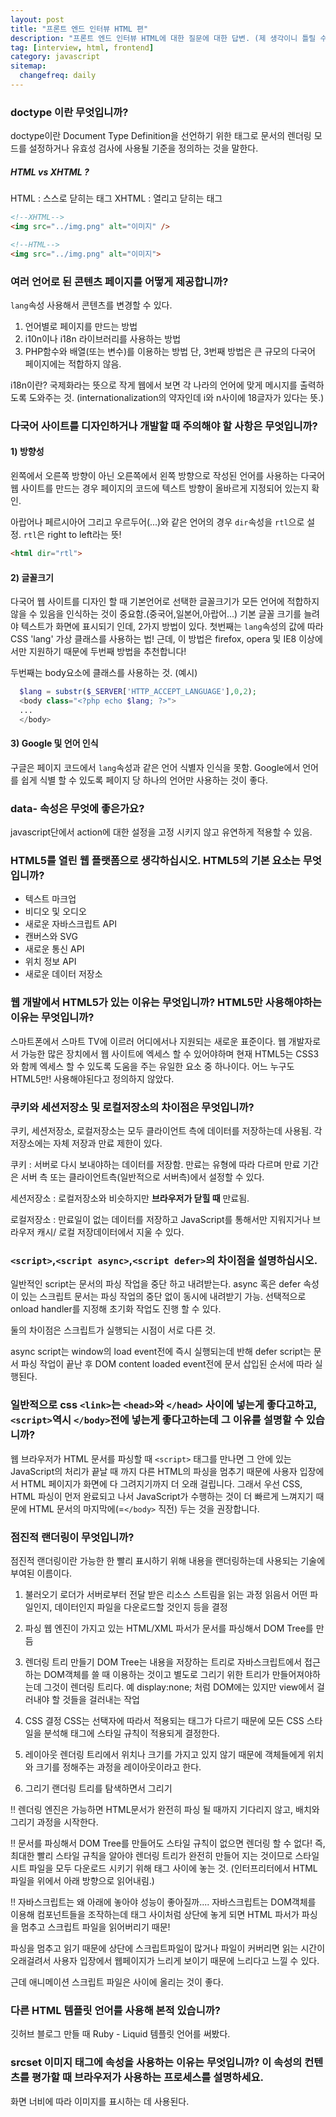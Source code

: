 ```yaml
---
layout: post
title: "프론트 엔드 인터뷰 HTML 편"
description: "프론트 엔드 인터뷰 HTML에 대한 질문에 대한 답변. (제 생각이니 틀릴 수 있음 주의!)"
tag: [interview, html, frontend]
category: javascript
sitemap:
  changefreq: daily
---
```


### doctype 이란 무엇입니까?

doctype이란 Document Type Definition을 선언하기 위한 태그로
문서의 렌더링 모드를 설정하거나 유효성 검사에 사용될 기준을 정의하는 것을 말한다.

##### HTML vs XHTML ?
HTML : 스스로 닫히는 태그
XHTML : 열리고 닫히는 태그

```HTML
<!--XHTML-->
<img src="../img.png" alt="이미지" />

<!--HTML-->
<img src="../img.png" alt="이미지">
```

### 여러 언어로 된 콘텐츠 페이지를 어떻게 제공합니까?

`lang`속성 사용해서 콘텐츠를 변경할 수 있다.

1) 언어별로 페이지를 만드는 방법
2) i10n이나 i18n 라이브러리를 사용하는 방법
3) PHP함수와 배열(또는 변수)를 이용하는 방법
단, 3번째 방법은 큰 규모의 다국어 페이지에는 적합하지 않음.

i18n이란?
국제화라는 뜻으로 작게 웹에서 보면 각 나라의 언어에 맞게 메시지를 출력하도록 도와주는 것.
(internationalization의 약자인데 i와 n사이에 18글자가 있다는 뜻.)


### 다국어 사이트를 디자인하거나 개발할 때 주의해야 할 사항은 무엇입니까?
#### 1) 방향성
왼쪽에서 오른쪽 방향이 아닌 오른쪽에서 왼쪽 방향으로 작성된 언어를 사용하는 다국어 웹 사이트를
만드는 경우 페이지의 코드에 텍스트 방향이 올바르게 지정되어 있는지 확인.

아랍어나 페르시아어 그리고 우르두어(...)와 같은 언어의 경우 `dir`속성을 `rtl`으로 설정.
`rtl`은 right to left라는 뜻!
```HTML
<html dir="rtl">
```

#### 2) 글꼴크기
다국어 웹 사이트를 디자인 할 때 기본언어로 선택한 글꼴크기가 모든 언어에 적합하지 않을 수 있음을 인식하는 것이 중요함.(중국어,일본어,아랍어...)
기본 글꼴 크기를 늘려야 텍스트가 화면에 표시되기 인데, 2가지 방법이 있다.
첫번째는 `lang`속성의 값에 따라 CSS 'lang' 가상 클래스를 사용하는 법!
근데, 이 방법은 firefox, opera 및 IE8 이상에서만 지원하기 때문에 두번째 방법을 추천합니다!

두번째는 body요소에 클래스를 사용하는 것.
(예시)
```php
  $lang = substr($_SERVER['HTTP_ACCEPT_LANGUAGE'],0,2);
  <body class="<?php echo $lang; ?>">
  ...
  </body>
```

#### 3) Google 및 언어 인식
구글은 페이지 코드에서 `lang`속성과 같은 언어 식별자 인식을 못함.
Google에서 언어를 쉽게 식별 할 수 있도록 페이지 당 하나의 언어만 사용하는 것이 좋다.

### data- 속성은 무엇에 좋은가요?
javascript단에서 action에 대한 설정을 고정 시키지 않고 유연하게 적용할 수 있음.

### HTML5를 열린 웹 플랫폼으로 생각하십시오. HTML5의 기본 요소는 무엇입니까?
* 텍스트 마크업
* 비디오 및 오디오
* 새로운 자바스크립트 API
* 캔버스와 SVG
* 새로운 통신 API
* 위치 정보 API
* 새로운 데이터 저장소

### 웹 개발에서 HTML5가 있는 이유는 무엇입니까? HTML5만 사용해야하는 이유는 무엇입니까?
스마트폰에서 스마트 TV에 이르러 어디에서나 지원되는 새로운 표준이다.
웹 개발자로서 가능한 많은 장치에서 웹 사이트에 엑세스 할 수 있어야하며
현재 HTML5는 CSS3와 함께 엑세스 할 수 있도록 도움을 주는 유일한 요소 중 하나이다.
어느 누구도 HTML5만! 사용해야된다고 정의하지 않았다.

### 쿠키와 세션저장소 및 로컬저장소의 차이점은 무엇입니까?
쿠키, 세션저장소, 로컬저장소는 모두 클라이언트 측에 데이터를 저장하는데 사용됨.
각 저장소에는 자체 저장과 만료 제한이 있다.

쿠키 : 서버로 다시 보내야하는 데이터를 저장함.
만료는 유형에 따라 다르며 만료 기간은 서버 측 또는 클라이언트측(일반적으로 서버측)에서 설정할 수 있다.

세션저장소 : 로컬저장소와 비슷하지만 __브라우저가 닫힐 때__ 만료됨.

로컬저장소 : 만료일이 없는 데이터를 저장하고 JavaScript를 통해서만 지워지거나 브라우저 캐시/ 로컬 저장데이터에서 지울 수 있다.


### `<script>`,`<script async>`,`<script defer>`의 차이점을 설명하십시오.
일반적인 script는 문서의 파싱 작업을 중단 하고 내려받는다.
async 혹은 defer 속성이 있는 스크립트 문서는 파싱 작업의 중단 없이 동시에 내려받기 가능.
선택적으로 onload handler를 지정해 초기화 작업도 진행 할 수 있다.

둘의 차이점은 스크립트가 실행되는 시점이 서로 다른 것.

async script는 window의 load event전에 즉시 실행되는데 반해
defer script는 문서 파싱 작업이 끝난 후 DOM content loaded event전에 문서 삽입된 순서에 따라 실행된다.


### 일반적으로 css `<link>`는 `<head>`와 `</head>` 사이에 넣는게 좋다고하고,`<script>`역시 `</body>`전에 넣는게 좋다고하는데 그 이유를 설명할 수 있습니까?

웹 브라우저가 HTML 문서를 파싱할 때 `<script>` 태그를 만나면 그 안에 있는 JavaScript의 처리가 끝날 때 까지 다른 HTML의 파싱을 멈추기 때문에 사용자 입장에서 HTML 페이지가 화면에 다 그려지기까지 더 오래 걸립니다. 그래서 우선 CSS, HTML 파싱이 먼저 완료되고 나서 JavaScript가 수행하는 것이 더 빠르게 느껴지기 때문에 HTML 문서의 마지막에(=`</body>` 직전) 두는 것을 권장합니다.

### 점진적 랜더링이 무엇입니까?
점진적 랜더링이란 가능한 한 빨리 표시하기 위해 내용을 랜더링하는데 사용되는 기술에 부여된 이름이다.

1. 불러오기
로더가 서버로부터 전달 받은 리소스 스트림을 읽는 과정
읽음서 어떤 파일인지, 데이터인지 파일을 다운로드할 것인지 등을 결정

2. 파싱
웹 엔진이 가지고 있는 HTML/XML 파서가 문서를 파싱해서 DOM Tree를 만듬

3. 렌더링 트리 만들기
DOM Tree는 내용을 저장하는 트리로 자바스크립트에서 접근하는 DOM객체를 쓸 때 이용하는 것이고 별도로
그리기 위한 트리가 만들어져야하는데 그것이 렌더링 트리다.
예 display:none; 처럼 DOM에는 있지만 view에서 걸러내야 할 것들을 걸러내는 작업

4. CSS 결정
CSS는 선택자에 따라서 적용되는 태그가 다르기 때문에 모든 CSS 스타일을 분석해 태그에 스타일 규칙이 적용되게 결정한다.

5. 레이아웃
렌더링 트리에서 위치나 크기를 가지고 있지 않기 때문에 객체들에게 위치와 크기를 정해주는 과정을 레이아웃이라고 한다.

6. 그리기
랜더링 트리를 탐색하면서 그리기

!! 렌더링 엔진은 가능하면 HTML문서가 완전히 파싱 될 때까지 기다리지 않고, 배치와 그리기 과정을 시작한다.

!! 문서를 파싱해서 DOM Tree를 만들어도 스타일 규칙이 없으면 렌더링 할 수 없다!
즉, 최대한 빨리 스타일 규칙을 알아야 렌더링 트리가 완전히 만들어 지는 것이므로
스타일 시트 파일을 모두 다운로드 시키기 위해 <head></head> 태그 사이에 놓는 것.
(인터프리터에서 HTML파일을 위에서 아래 방향으로 읽어내림.)

!! 자바스크립트는 왜 아래에 놓아야 성능이 좋아질까....
자바스크립트는 DOM객체를 이용해 컴포넌트들을 조작하는데 <head></head>태그 사이처럼 상단에 놓게 되면
HTML 파서가 파싱을 멈추고 스크립트 파일을 읽어버리기 때문!

파싱을 멈추고 읽기 때문에 상단에 스크립트파일이 많거나 파일이 커버리면 읽는 시간이 오래걸려서 사용자 입장에서 웹페이지가 느리게 보이기 때문에 느리다고 느낄 수 있다.

근데 애니메이션 스크립트 파일은 <head></head>사이에 올리는 것이 좋다.

### 다른 HTML 템플릿 언어를 사용해 본적 있습니까?
깃허브 블로그 만들 때 Ruby - Liquid 템플릿 언어를 써봤다.

### srcset 이미지 태그에 속성을 사용하는 이유는 무엇입니까? 이 속성의 컨텐츠를 평가할 때 브라우저가 사용하는 프로세스를 설명하세요.

화면 너비에 따라 이미지를 표시하는 데 사용된다. 

